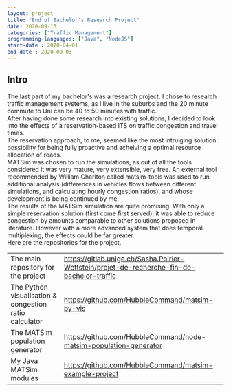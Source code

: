 ```yaml
---
layout: project
title: "End of Bachelor's Research Project"
date: 2020-09-15
categories: ["Traffic Management"]
programming-languages: ["Java", "NodeJS"]
start-date : 2020-04-01
end-date : 2020-09-03
---
```


<h2>Intro</h2>

<div class="para">
    The last part of my bachelor's was a research project. I chose to research traffic management systems, as I live in the suburbs and the 20 minute commute to Uni can be 40 to 50 minutes with traffic.
</div>
<div class="para">
    After having done some research into existing solutions, I decided to look into the effects of a reservation-based ITS on traffic congestion and travel times.
</div>
<div class="para">
    The reservation approach, to me, seemed like the most intruiging solution : possibility for being fully proactive and acheiving a optimal resource allocation of roads.
</div>
<div class="para">
    MATSim was chosen to run the simulations, as out of all the tools considered it was very mature, very extensible, very free. An external tool recommended by William Charlton called matsim-tools was used to run additional analysis (differences in vehicles flows between different simulations, and calculating hourly congestion ratios), and whose development is being continued by me.
</div>
<div class="para">
    The results of the MATSim simulation are quite promising. With only a simple reservation solution (first come first served), it was able to reduce congestion by amounts comparable to other solutions proposed in literature. However with a more advanced system that does temporal multiplexing, the effects could be far greater.
</div>
<div class="para">
    Here are the repositories for the project.
</div>

<div>
    <table>
        <tr>
            <td>The main repository for the project</td>
            <td><a href="https://gitlab.unige.ch/Sasha.Poirier-Wettstein/projet-de-recherche-fin-de-bachelor-traffic">https://gitlab.unige.ch/Sasha.Poirier-Wettstein/projet-de-recherche-fin-de-bachelor-traffic</a></td>
        </tr>
        <tr>
            <td>The Python visualisation & congestion ratio calculator</td>
            <td><a href="https://github.com/HubbleCommand/matsim-py-vis">https://github.com/HubbleCommand/matsim-py-vis</a></td>
        </tr>
        <tr>
            <td>The MATSim population generator</td>
            <td><a href="https://github.com/HubbleCommand/node-matsim-population-generator">https://github.com/HubbleCommand/node-matsim-population-generator</a></td>
        </tr>
        <tr>
            <td>My  Java MATSim modules</td>
            <td><a href="https://github.com/HubbleCommand/matsim-example-project">https://github.com/HubbleCommand/matsim-example-project</a></td>
        </tr>
    </table>
</div>
